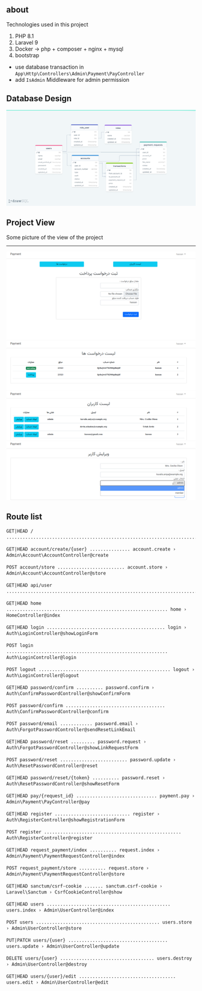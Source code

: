 
## about

Technologies used in this project
1. PHP 8.1
2. Laravel 9
3. Docker -> php + composer + nginx + mysql
4. bootstrap 

- use database transaction in `App\Http\Controllers\Admin\Payment\PayController`
- add `IsAdmin` Middleware for admin permission
## Database Design
![database design](public/doc/database.png)

## Project View
Some picture of the view of the project
***
![home page](public/doc/1.png)
![payment request list](public/doc/2.png)
![users list](public/doc/3.png)
![edit user](public/doc/4.png)


## Route list
```
GET|HEAD / ...........................................................................................

GET|HEAD account/create/{user} ............... account.create › Admin\Account\AccountController@create

POST account/store ......................... account.store › Admin\Account\AccountController@store

GET|HEAD api/user ....................................................................................

GET|HEAD home ............................................................ home › HomeController@index

GET|HEAD login ............................................ login › Auth\LoginController@showLoginForm

POST login ............................................................ Auth\LoginController@login

POST logout ................................................. logout › Auth\LoginController@logout

GET|HEAD password/confirm .......... password.confirm › Auth\ConfirmPasswordController@showConfirmForm

POST password/confirm ..................................... Auth\ConfirmPasswordController@confirm

POST password/email ............ password.email › Auth\ForgotPasswordController@sendResetLinkEmail

GET|HEAD password/reset ......... password.request › Auth\ForgotPasswordController@showLinkRequestForm

POST password/reset ......................... password.update › Auth\ResetPasswordController@reset

GET|HEAD password/reset/{token} .......... password.reset › Auth\ResetPasswordController@showResetForm

GET|HEAD pay/{request_id} .............................. payment.pay › Admin\Payment\PayController@pay

GET|HEAD register ............................ register › Auth\RegisterController@showRegistrationForm

POST register ................................................... Auth\RegisterController@register

GET|HEAD request_payment/index .......... request.index › Admin\Payment\PaymentRequestController@index

POST request_payment/store .......... request.store › Admin\Payment\PaymentRequestController@store

GET|HEAD sanctum/csrf-cookie ....... sanctum.csrf-cookie › Laravel\Sanctum › CsrfCookieController@show

GET|HEAD users .............................................. users.index › Admin\UserController@index

POST users .............................................. users.store › Admin\UserController@store

PUT|PATCH users/{user} ..................................... users.update › Admin\UserController@update

DELETE users/{user} ................................... users.destroy › Admin\UserController@destroy

GET|HEAD users/{user}/edit .................................... users.edit › Admin\UserController@edit
```

